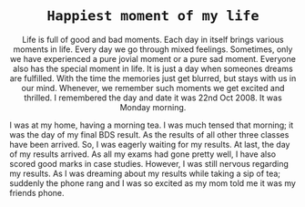 # <div Align="center">`Happiest moment of my life` </div>

<p Align="center">
Life is full of good and bad moments. Each day in itself brings various moments in life. Every day we go through mixed feelings. Sometimes, only we have experienced a pure jovial moment or a pure sad moment. Everyone also has the special moment in life. It is just a day when someones dreams are fulfilled. With the time the memories just get blurred, but stays with us in our mind. Whenever, we remember such moments we get excited and thrilled. I remembered the day and date it was 22nd Oct 2008. It was Monday morning.

I was at my home, having a morning tea. I was much tensed that morning; it was the day of my final BDS result. As the results of all other three classes have been arrived. So, I was eagerly waiting for my results. At last, the day of my results arrived. As all my exams had gone pretty well, I have also scored good marks in case studies. However, I was still nervous regarding my results. As I was dreaming about my results while taking a sip of tea; suddenly the phone rang and I was so excited as my mom told me it was my friends phone.

